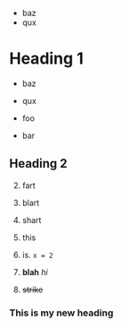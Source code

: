 - baz
- qux
# Heading 1
- baz
- qux

- foo
- bar

## Heading 2

2. fart
3. blart
4. shart

20. this
21. is. `x = 2`
22. **blah** *hi*
23. ~~strike~~

### This is my new heading
